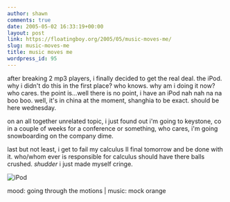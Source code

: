 ```yaml
---
author: shawn
comments: true
date: 2005-05-02 16:33:19+00:00
layout: post
link: https://floatingboy.org/2005/05/music-moves-me/
slug: music-moves-me
title: music moves me
wordpress_id: 95
---
```


after breaking 2 mp3 players, i finally decided to get the real
deal. the iPod. why i didn't do this in the first place?
who knows. why am i doing it now? who cares. the point is...well there
is no point, i have an iPod nah nah na na boo boo. well, it's in
china at the moment, shanghia to be exact. should be here
wednesday.

on an all together unrelated topic, i just
found out i'm going to keystone, co in a couple of weeks for a
conference or something, who cares, i'm going snowboarding on the
company dime.

last but not least, i get to fail my
calculus II final tomorrow and be done with it. who/whom ever is
responsible for calculus should have there balls crushed.
_shudder_ i just made myself cringe.

![iPod](/old/albums/random/ipod.jpg)

mood: going through the motions | music: mock orange
